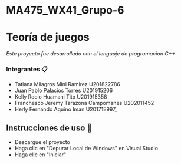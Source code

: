 # MA475_WX41_Grupo-6
# Teoría de juegos

_Este proyecto fue desarrollado con el lenguaje de programacion C++_

### Integrantes 📋

* Tatiana Milagros Mini Ramirez	U201822786
* Juan Pablo Palacios Torres	U201915206
* Kelly Rocio Huamani Tito 	U201915358
* Franchesco Jeremy Tarazona Campomanes	U202011452
* Herly Fernando Aquino Iman	U20171E997_


## Instrucciones de uso 🚀

* Descargue el proyecto
* Haga clic en "Depurar Local de Windows" en Visual Studio
* Haga clic en "Iniciar"





